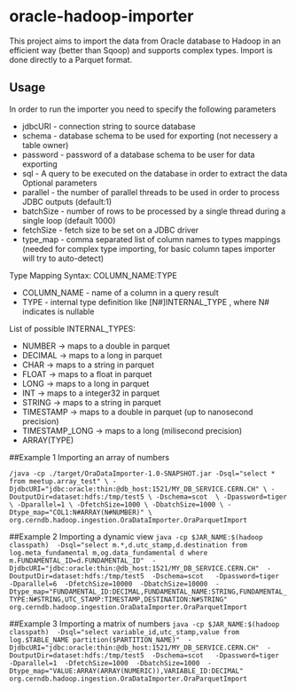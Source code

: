 # oracle-hadoop-importer
This project aims to import the data from Oracle database to Hadoop in an efficient way (better than Sqoop) and supports complex types. Import is done directly to a Parquet format.

## Usage
In order to run the importer you need to specify the following parameters
- jdbcURI - connection string to source database
- schema - database schema to be used for exporting (not necessery a table owner)
- password - password of a database schema to be user for data exporting
- sql - A query to be executed on the database in order to extract the data 
Optional parameters
- parallel - the number of parallel threads to be used in order to process JDBC outputs (default:1)
- batchSize - number of rows to be processed by a single thread during a single loop (default 1000)
- fetchSize - fetch size to be set on a JDBC driver
- type_map - comma separated list of column names to types mappings (needed for complex type importing, for basic column tapes importer will try to auto-detect)

Type Mapping Syntax: COLUMN_NAME:TYPE
- COLUMN_NAME - name of a column in a query result
- TYPE - internal type definition like [N#]INTERNAL_TYPE , where N# indicates is nullable

List of possible INTERNAL_TYPES:
- NUMBER -> maps to a double in parquet
- DECIMAL -> maps to a long in parquet
- CHAR -> maps to a string in parquet
- FLOAT -> maps to a float in parquet
- LONG -> maps to a long in parquet
- INT -> maps to a integer32 in parquet
- STRING  -> maps to a string in parquet
- TIMESTAMP -> maps to a double in parquet (up to nanosecond precision)
- TIMESTAMP_LONG -> maps to a long (milisecond precision)
- ARRAY(TYPE)


##Example 1
Importing an array of numbers

`/java -cp ./target/OraDataImporter-1.0-SNAPSHOT.jar
-Dsql="select * from meetup.array_test" \
-DjdbcURI="jdbc:oracle:thin:@db_host:1521/MY_DB_SERVICE.CERN.CH" \
-DoutputDir=dataset:hdfs:/tmp/test5 \
-Dschema=scot  \
-Dpassword=tiger \
-Dparallel=1 \
-DfetchSize=1000 \
-DbatchSize=1000 \
-Dtype_map="COL1:N#ARRAY(N#NUMBER)" \
org.cerndb.hadoop.ingestion.OraDataImporter.OraParquetImport`


##Example 2
Importing a dynamic view 
`java -cp $JAR_NAME:$(hadoop classpath) 
-Dsql="select m.*,d.utc_stamp,d.destination from log.meta_fundamental m,og.data_fundamental d where m.FUNDAMENTAL_ID=d.FUNDAMENTAL_ID" 
-DjdbcURI="jdbc:oracle:thin:@db_host:1521/MY_DB_SERVICE.CERN.CH" 
-DoutputDir=dataset:hdfs:/tmp/test5 
-Dschema=scot  
-Dpassword=tiger 
-Dparallel=6 
-DfetchSize=10000 
-DbatchSize=10000 
-Dtype_map="FUNDAMENTAL_ID:DECIMAL,FUNDAMENTAL_NAME:STRING,FUNDAMENTAL_TYPE:N#STRING,UTC_STAMP:TIMESTAMP,DESTINATION:N#STRING" 
org.cerndb.hadoop.ingestion.OraDataImporter.OraParquetImport
`

##Example 3
Importing a matrix of numbers
`java -cp $JAR_NAME:$(hadoop classpath) 
-Dsql="select variable_id,utc_stamp,value from log.$TABLE_NAME partition($PARTITION_NAME)" 
-DjdbcURI="jdbc:oracle:thin:@db_host:1521/MY_DB_SERVICE.CERN.CH" 
-DoutputDir=dataset:hdfs:/tmp/test5 
-Dschema=scot  
-Dpassword=tiger 
-Dparallel=1 
-DfetchSize=1000 
-DbatchSize=1000 
-Dtype_map="VALUE:ARRAY(ARRAY(NUMERIC)),VARIABLE_ID:DECIMAL" 
org.cerndb.hadoop.ingestion.OraDataImporter.OraParquetImport`

